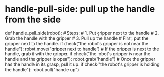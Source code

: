 # handle-pull-side: pull up the handle from the side
def handle_pull_side(robot):
    # Steps:
    #  1. Put gripper next to the handle
    #  2. Grab the handle with the gripper
    #  3. Pull up the handle
    # First, put the gripper next to the handle.
    if check("the robot's gripper is not near the handle"):
        robot.move("gripper next to handle")
    # If the gripper is next to the handle, grab it with the gripper.
    if check("the robot's gripper is near the handle and the gripper is open"):
        robot.grab("handle")
    # Once the gripper has the handle in its grasp, pull it up.
    if check("the robot's gripper is holding the handle"):
        robot.pull("handle up")